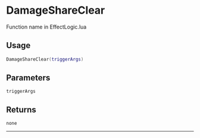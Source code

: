 # DamageShareClear
Function name in EffectLogic.lua
## Usage
```lua
DamageShareClear(triggerArgs)
```
## Parameters
`triggerArgs`
## Returns
`none`

---